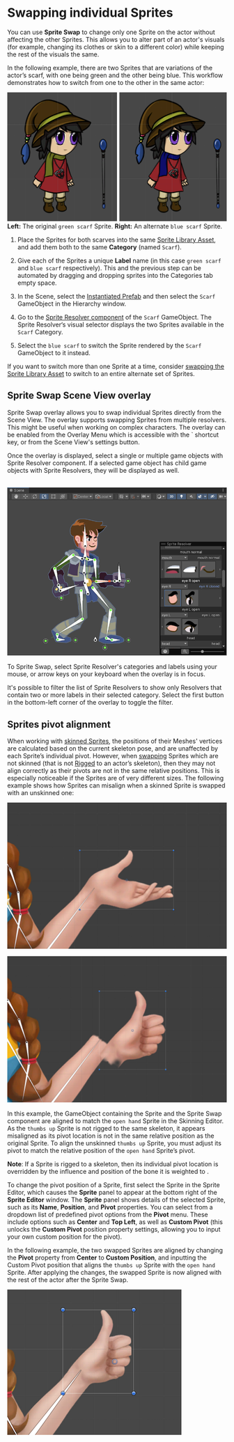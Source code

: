 # Swapping individual Sprites
You can use __Sprite Swap__ to change only one Sprite on the actor without affecting the other Sprites. This allows you to alter part of an actor's visuals (for example, changing its clothes or skin to a different color) while keeping the rest of the visuals the same.

In the following example, there are two Sprites that are variations of the actor’s scarf, with one being green and the other being blue. This workflow demonstrates how to switch from one to the other in the same actor:

![A human character sprite. Left: The original sprite with a green scarf. Right: The alternate sprite with a blue scarf.](images/bothscarves.png)<br/>__Left:__ The original `green scarf` Sprite. __Right:__ An alternate `blue scarf` Sprite.

1. Place the Sprites for both scarves into the same [Sprite Library Asset](SL-Asset.md), and add them both to the same **Category** (named `Scarf`).

2. Give each of the Sprites a unique __Label__ name (in this case `green scarf` and `blue scarf` respectively).
   This and the previous step can be automated by dragging and dropping sprites into the Categories tab empty space.

3. In the Scene, select the [Instantiated Prefab](https://docs.unity3d.com/Manual/InstantiatingPrefabs.html) and then select the `Scarf` GameObject in the Hierarchy window.

4. Go to the [Sprite Resolver component](SL-Resolver.md) of the `Scarf` GameObject. The Sprite Resolver‘s visual selector displays the two Sprites available in the `Scarf` Category.

5. Select the `blue scarf` to switch the Sprite rendered by the `Scarf` GameObject to it instead.<br/>

If you want to switch more than one Sprite at a time, consider [swapping the Sprite Library Asset](SLASwap.md) to switch to an entire alternate set of Sprites.

## Sprite Swap Scene View overlay
Sprite Swap overlay allows you to swap individual Sprites directly from the Scene View. The overlay supports swapping Sprites from multiple resolvers. This might be useful when working on complex characters.
The overlay can be enabled from the Overlay Menu which is accessible with the ` shortcut key, or from the Scene View's settings button.

Once the overlay is displayed, select a single or multiple game objects with Sprite Resolver component. If a selected game object has child game objects with Sprite Resolvers, they will be displayed as well.

<br/>![The Scene view with a knight character and the Sprite Resolver overlay. The overlay contains dropdowns that switch between different versions of the character's mouth, eyes, and head.](images/2D-animation-SResolver-overlay.png)

To Sprite Swap, select Sprite Resolver's categories and labels using your mouse, or arrow keys on your keyboard when the overlay is in focus.

It's possible to filter the list of Sprite Resolvers to show only Resolvers that contain two or more labels in their selected category. Select the first button in the bottom-left corner of the overlay to toggle the filter.

## Sprites pivot alignment
When working with [skinned Sprites](SkinningEditor.md), the positions of their Meshes' vertices are calculated based on the current skeleton pose, and are unaffected by each Sprite’s individual pivot. However, when [swapping](SpriteSwapIntro.md) Sprites which are not skinned (that is not [Rigged](SkinEdToolsShortcuts.md#bone-tools) to an actor’s skeleton), then they may not align correctly as their pivots are not in the same relative positions. This is especially noticeable if the Sprites are of very different sizes. The following example shows how Sprites can misalign when a skinned Sprite is swapped with an unskinned one:

![Figure 1: The original open-hand sprite.](images/Pivot_Scene_OpenHand.png)

![Figure 2: Swapping to the thumbs-up sprite. The hand is detached from the wrist.](images/Pivot_Scene_GestureOffset.png)

In this example, the GameObject containing the Sprite and the Sprite Swap component are aligned to match the `open hand` Sprite in the Skinning Editor. As the `thumbs up` Sprite is not rigged to the same skeleton, it appears misaligned as its pivot location is not in the same relative position as the original Sprite. To align the unskinned  `thumbs up` Sprite, you must adjust its pivot to match the relative position of the `open hand` Sprite’s pivot.

__Note__: If a Sprite is rigged to a skeleton, then its individual pivot location is overridden by the influence and position of the bone it is weighted to .

To change the pivot position of a Sprite, first select the Sprite in the Sprite Editor, which causes the __Sprite__ panel to appear at the bottom right of the __Sprite Editor__ window. The __Sprite__ panel shows details of the selected Sprite, such as its __Name__, __Position__, and __Pivot__ properties. You can select from a dropdown list of predefined pivot options from the __Pivot__ menu. These include options such as __Center__ and __Top Left__, as well as __Custom Pivot__ (this unlocks the __Custom Pivot__ position property settings, allowing you to input your own custom position for the pivot).

In the following example, the two swapped Sprites are aligned by changing the __Pivot__ property from __Center__ to __Custom Position__, and inputting the Custom Pivot position that aligns the `thumbs up` Sprite with the ``open hand`` Sprite. After applying the changes, the swapped Sprite is now aligned with the rest of the actor after the Sprite Swap.

![The thumbs-up sprite is now correctly attached to the wrist.](images/Pivot_Scene_Fixed.png)
